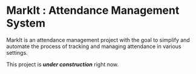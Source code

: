 # MarkIt : Attendance Management System

MarkIt is an attendance management project with the goal to simplify and automate the process of tracking and managing attendance in various settings. 

This project is ***under construction*** right now.